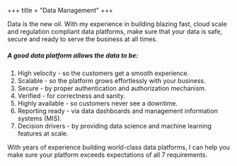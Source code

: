 +++
title = "Data Management"
+++

Data is the new oil. With my experience in building blazing fast, cloud scale and regulation compliant data platforms, make sure that your data is safe, secure and ready to serve the business at all times. 

<!--more-->

##### A good data platform allows the data to be:
1. High velocity    - so the customers get a smooth experience.
1. Scalable         - so the platform grows effortlessly with your business.
1. Secure           - by proper authentication and authorization mechanism.
1. Verified         - for correctness and sanity.
1. Highly available - so customers never see a downtime.
1. Reporting ready  - via data dashboards and management information systems (MIS).
1. Decision drivers - by providing data science and machine learning features at scale.

With years of experience building world-class data platforms, I can help you make sure your platform exceeds expectations of all 7 requirements.
